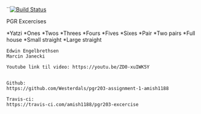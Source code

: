 ``[![Build Status](https://travis-ci.com/amish1188/pgr203-excercise.svg?branch=master)](https://travis-ci.com/amish1188/pgr203-excercise)


PGR Excercises

*Yatzi
    *Ones
    *Twos
    *Threes
    *Fours
    *Fives
    *Sixes
    *Pair
    *Two pairs
    *Full house
    *Small straight
    *Large straight
    
    Edwin Engelbrethsen
    Marcin Janecki
    
    Youtube link til video: https://youtu.be/ZD0-xuIWK5Y
    
    
    Github: 
    https://github.com/Westerdals/pgr203-assignment-1-amish1188
    
    Travis-ci: 
    https://travis-ci.com/amish1188/pgr203-excercise